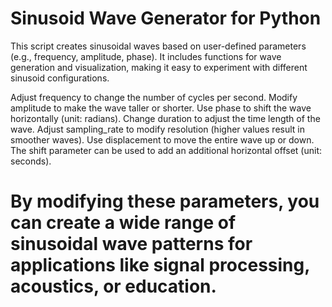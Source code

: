 # Sinusoid Wave Generator for Python 

This script creates sinusoidal waves based on user-defined parameters (e.g., frequency, amplitude, phase). It includes functions for wave generation and visualization, making it easy to experiment with different sinusoid configurations.

Adjust frequency to change the number of cycles per second.
Modify amplitude to make the wave taller or shorter.
Use phase to shift the wave horizontally (unit: radians).
Change duration to adjust the time length of the wave.
Adjust sampling_rate to modify resolution (higher values result in smoother waves).
Use displacement to move the entire wave up or down.
The shift parameter can be used to add an additional horizontal offset (unit: seconds).

# By modifying these parameters, you can create a wide range of sinusoidal wave patterns for applications like signal processing, acoustics, or education.

